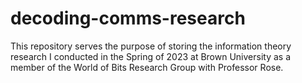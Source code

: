 # decoding-comms-research
This repository serves the purpose of storing the information theory research I conducted in the Spring of 2023 at Brown University
as a member of the World of Bits Research Group with Professor Rose. 
